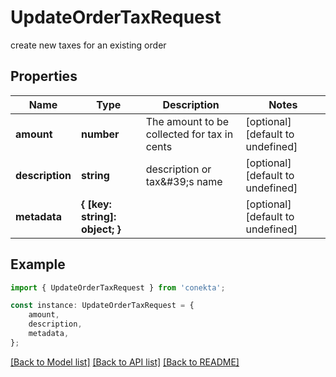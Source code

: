 # UpdateOrderTaxRequest

create new taxes for an existing order

## Properties

Name | Type | Description | Notes
------------ | ------------- | ------------- | -------------
**amount** | **number** | The amount to be collected for tax in cents | [optional] [default to undefined]
**description** | **string** | description or tax\&#39;s name | [optional] [default to undefined]
**metadata** | **{ [key: string]: object; }** |  | [optional] [default to undefined]

## Example

```typescript
import { UpdateOrderTaxRequest } from 'conekta';

const instance: UpdateOrderTaxRequest = {
    amount,
    description,
    metadata,
};
```

[[Back to Model list]](../README.md#documentation-for-models) [[Back to API list]](../README.md#documentation-for-api-endpoints) [[Back to README]](../README.md)
